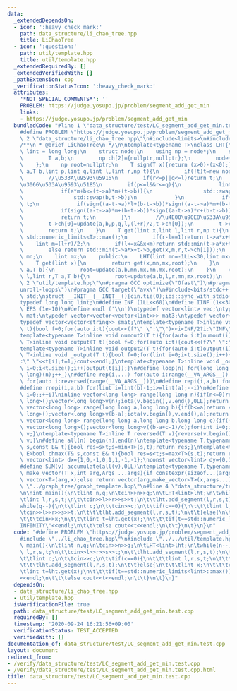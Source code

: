 ```yaml
---
data:
  _extendedDependsOn:
  - icon: ':heavy_check_mark:'
    path: data_structure/li_chao_tree.hpp
    title: LiChaoTree
  - icon: ':question:'
    path: util/template.hpp
    title: util/template.hpp
  _extendedRequiredBy: []
  _extendedVerifiedWith: []
  _pathExtension: cpp
  _verificationStatusIcon: ':heavy_check_mark:'
  attributes:
    '*NOT_SPECIAL_COMMENTS*': ''
    PROBLEM: https://judge.yosupo.jp/problem/segment_add_get_min
    links:
    - https://judge.yosupo.jp/problem/segment_add_get_min
  bundledCode: "#line 1 \"data_structure/test/LC_segment_add_get_min.test.cpp\"\n\
    #define PROBLEM \"https://judge.yosupo.jp/problem/segment_add_get_min\"\n#line\
    \ 2 \"data_structure/li_chao_tree.hpp\"\n#include<limits>\n#include<cmath>\n#include<algorithm>\n\
    /**\n * @brief LiChaoTree\n */\n\ntemplate<typename T>\nclass LHT{\n    using\
    \ lint = long long;\n    struct node;\n    using np = node*;\n    struct node{\n\
    \        T a,b;\n        np ch[2]={nullptr,nullptr};\n        node(T a,T b):a(a),b(b){}\n\
    \    };\n    np root=nullptr;\n    T sign(T x){return (x>0)-(x<0);}\n    np update(T\
    \ a,T b,lint p,lint q,lint l,lint r,np t){\n        if(!t)t=new node(0,std::numeric_limits<T>::max());\n\
    \        //\u533A\u9593\u5916\n        if(r<=p||q<=l)return t;\n        //\u5168\
    \u3066\u533A\u9593\u5185\n        if(p<=l&&r<=q){\n            lint m=(l+r)/2;\n\
    \            if(a*m+b<=(t->a)*m+(t->b)){\n                std::swap(a,t->a);\n\
    \                std::swap(b,t->b);\n            }\n            if(r-l==1||a==t->a)return\
    \ t;\n            if(sign((a-t->a)*l+(b-t->b))*sign((a-t->a)*m+(b-t->b))<=0)t->ch[0]=update(a,b,p,q,l,m,t->ch[0]);\n\
    \            if(sign((a-t->a)*m+(b-t->b))*sign((a-t->a)*r+(b-t->b))<=0)t->ch[1]=update(a,b,p,q,m,r,t->ch[1]);\n\
    \            return t;\n        }\n        //\u4E00\u90E8\u533A\u9593\u5185\n\
    \        t->ch[0]=update(a,b,p,q,l,(l+r)/2,t->ch[0]);\n        t->ch[1]=update(a,b,p,q,(l+r)/2,r,t->ch[1]);\n\
    \        return t;\n    }\n    T get(lint x,lint l,lint r,np t){\n        if(!t)return\
    \ std::numeric_limits<T>::max();\n        if(r-l==1)return t->a*x+t->b;\n    \
    \    lint m=(l+r)/2;\n        if(l<=x&&x<m)return std::min(t->a*x+t->b,get(x,l,m,t->ch[0]));\n\
    \        else return std::min(t->a*x+t->b,get(x,m,r,t->ch[1]));\n    }\n    lint\
    \ mn;\n    lint mx;\n    public:\n    LHT(lint mn=-1LL<<30,lint mx=1LL<<30):mn(mn),mx(mx){}\n\
    \    T get(lint x){\n        return get(x,mn,mx,root);\n    }\n    void add_line(T\
    \ a,T b){\n        root=update(a,b,mn,mx,mn,mx,root);\n    }\n    void add_segment(lint\
    \ l,lint r,T a,T b){\n        root=update(a,b,l,r,mn,mx,root);\n    }\n};\n#line\
    \ 2 \"util/template.hpp\"\n#pragma GCC optimize(\"Ofast\")\n#pragma GCC optimize(\"\
    unroll-loops\")\n#pragma GCC target(\"avx\")\n#include<bits/stdc++.h>\nusing namespace\
    \ std;\nstruct __INIT__{__INIT__(){cin.tie(0);ios::sync_with_stdio(false);cout<<fixed<<setprecision(15);}}__INIT__;\n\
    typedef long long lint;\n#define INF (1LL<<60)\n#define IINF (1<<30)\n#define\
    \ EPS (1e-10)\n#define endl ('\\n')\ntypedef vector<lint> vec;\ntypedef vector<vector<lint>>\
    \ mat;\ntypedef vector<vector<vector<lint>>> mat3;\ntypedef vector<string> svec;\n\
    typedef vector<vector<string>> smat;\ntemplate<typename T>inline void numout(T\
    \ t){bool f=0;for(auto i:t){cout<<(f?\" \":\"\")<<i<INF/2?i:\"INF\";f=1;}cout<<endl;}\n\
    template<typename T>inline void numout2(T t){for(auto i:t)numout(i);}\ntemplate<typename\
    \ T>inline void output(T t){bool f=0;for(auto i:t){cout<<(f?\" \":\"\")<<i;f=1;}cout<<endl;}\n\
    template<typename T>inline void output2(T t){for(auto i:t)output(i);}\ntemplate<typename\
    \ T>inline void _output(T t){bool f=0;for(lint i=0;i<t.size();i++){cout<<f?\"\"\
    :\" \"<<t[i];f=1;}cout<<endl;}\ntemplate<typename T>inline void _output2(T t){for(lint\
    \ i=0;i<t.size();i++)output(t[i]);}\n#define loop(n) for(long long _=0;_<(long\
    \ long)(n);++_)\n#define rep(i,...) for(auto i:range(__VA_ARGS__)) \n#define rrep(i,...)\
    \ for(auto i:reversed(range(__VA_ARGS__)))\n#define repi(i,a,b) for(lint i=lint(a);i<(lint)(b);++i)\n\
    #define rrepi(i,a,b) for(lint i=lint(b)-1;i>=lint(a);--i)\n#define irep(i) for(lint\
    \ i=0;;++i)\ninline vector<long long> range(long long n){if(n<=0)return vector<long\
    \ long>();vector<long long>v(n);iota(v.begin(),v.end(),0LL);return v;}\ninline\
    \ vector<long long> range(long long a,long long b){if(b<=a)return vector<long\
    \ long>();vector<long long>v(b-a);iota(v.begin(),v.end(),a);return v;}\ninline\
    \ vector<long long> range(long long a,long long b,long long c){if((b-a+c-1)/c<=0)return\
    \ vector<long long>();vector<long long>v((b-a+c-1)/c);for(int i=0;i<(int)v.size();++i)v[i]=i?v[i-1]+c:a;return\
    \ v;}\ntemplate<typename T>inline T reversed(T v){reverse(v.begin(),v.end());return\
    \ v;}\n#define all(n) begin(n),end(n)\ntemplate<typename T,typename E>bool chmin(T&\
    \ s,const E& t){bool res=s>t;s=min<T>(s,t);return res;}\ntemplate<typename T,typename\
    \ E>bool chmax(T& s,const E& t){bool res=s<t;s=max<T>(s,t);return res;}\nconst\
    \ vector<lint> dx={1,0,-1,0,1,1,-1,-1};\nconst vector<lint> dy={0,1,0,-1,1,-1,1,-1};\n\
    #define SUM(v) accumulate(all(v),0LL)\ntemplate<typename T,typename ...Args>auto\
    \ make_vector(T x,int arg,Args ...args){if constexpr(sizeof...(args)==0)return\
    \ vector<T>(arg,x);else return vector(arg,make_vector<T>(x,args...));}\n//#include\
    \ \"../graph_tree/graph_template.hpp\"\n#line 4 \"data_structure/test/LC_segment_add_get_min.test.cpp\"\
    \n\nint main(){\n\tlint n,q;\n\tcin>>n>>q;\n\tLHT<lint>lht;\n\twhile(n--){\n\t\
    \tlint l,r,s,t;\n\t\tcin>>l>>r>>s>>t;\n\t\tlht.add_segment(l,r,s,t);\n\t}\n\t\
    while(q--){\n\t\tlint c;\n\t\tcin>>c;\n\t\tif(c==0){\n\t\t\tlint l,r,s,t;\n\t\t\
    \tcin>>l>>r>>s>>t;\n\t\t\tlht.add_segment(l,r,s,t);\n\t\t}else{\n\t\t\tlint x;\n\
    \t\t\tcin>>x;\n\t\t\tlint t=lht.get(x);\n\t\t\tif(t==std::numeric_limits<lint>::max())cout<<\"\
    INFINITY\"<<endl;\n\t\t\telse cout<<t<<endl;\n\t\t}\n\t}\n}\n"
  code: "#define PROBLEM \"https://judge.yosupo.jp/problem/segment_add_get_min\"\n\
    #include \"../li_chao_tree.hpp\"\n#include \"../../util/template.hpp\"\n\nint\
    \ main(){\n\tlint n,q;\n\tcin>>n>>q;\n\tLHT<lint>lht;\n\twhile(n--){\n\t\tlint\
    \ l,r,s,t;\n\t\tcin>>l>>r>>s>>t;\n\t\tlht.add_segment(l,r,s,t);\n\t}\n\twhile(q--){\n\
    \t\tlint c;\n\t\tcin>>c;\n\t\tif(c==0){\n\t\t\tlint l,r,s,t;\n\t\t\tcin>>l>>r>>s>>t;\n\
    \t\t\tlht.add_segment(l,r,s,t);\n\t\t}else{\n\t\t\tlint x;\n\t\t\tcin>>x;\n\t\t\
    \tlint t=lht.get(x);\n\t\t\tif(t==std::numeric_limits<lint>::max())cout<<\"INFINITY\"\
    <<endl;\n\t\t\telse cout<<t<<endl;\n\t\t}\n\t}\n}"
  dependsOn:
  - data_structure/li_chao_tree.hpp
  - util/template.hpp
  isVerificationFile: true
  path: data_structure/test/LC_segment_add_get_min.test.cpp
  requiredBy: []
  timestamp: '2020-09-24 16:21:56+09:00'
  verificationStatus: TEST_ACCEPTED
  verifiedWith: []
documentation_of: data_structure/test/LC_segment_add_get_min.test.cpp
layout: document
redirect_from:
- /verify/data_structure/test/LC_segment_add_get_min.test.cpp
- /verify/data_structure/test/LC_segment_add_get_min.test.cpp.html
title: data_structure/test/LC_segment_add_get_min.test.cpp
---
```

